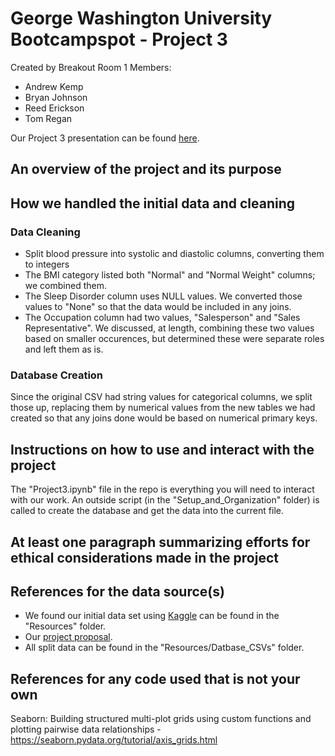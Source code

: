 # George Washington University Bootcampspot - Project 3
Created by Breakout Room 1 Members:
- Andrew Kemp
- Bryan Johnson
- Reed Erickson
- Tom Regan

Our Project 3 presentation can be found [here](https://www.canva.com/design/DAF-BdQChmw/yEestTJYNk7lJpt7IPr76g/edit?utm_content=DAF-BdQChmw&utm_campaign=designshare&utm_medium=link2&utm_source=sharebutton).

## An overview of the project and its purpose


## How we handled the initial data and cleaning

### Data Cleaning
- Split blood pressure into systolic and diastolic columns, converting them to integers
- The BMI category listed both "Normal" and "Normal Weight" columns; we combined them.
- The Sleep Disorder column uses NULL values. We converted those values to "None" so that the data would be included in any joins.
- The Occupation column had two values, "Salesperson" and "Sales Representative". We discussed, at length, combining these two values based on smaller occurences, but determined these were separate roles and left them as is.

### Database Creation
Since the original CSV had string values for categorical columns, we split those up, replacing them by numerical values from the new tables we had created so that any joins done would be based on numerical primary keys.

## Instructions on how to use and interact with the project
The "Project3.ipynb" file in the repo is everything you will need to interact with our work. An outside script (in the "Setup_and_Organization" folder) is called to create the database and get the data into the current file.



## At least one paragraph summarizing efforts for ethical considerations made in the project

## References for the data source(s)
- We found our initial data set using [Kaggle](https://www.kaggle.com/datasets/uom190346a/sleep-health-and-lifestyle-dataset) can be found in the "Resources" folder.
- Our [project proposal](https://docs.google.com/document/d/1CoOXnwNHr9Z0zHisnk19jql2-3583IVBbd84mXM9NiQ/edit).
- All split data can be found in the "Resources/Datbase_CSVs" folder.

## References for any code used that is not your own
Seaborn: Building structured multi-plot grids using custom functions and plotting pairwise data relationships - https://seaborn.pydata.org/tutorial/axis_grids.html